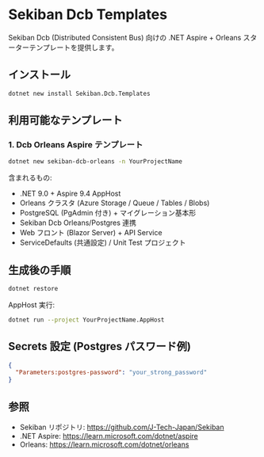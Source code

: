 # Sekiban Dcb Templates

Sekiban Dcb (Distributed Consistent Bus) 向けの .NET Aspire + Orleans スターターテンプレートを提供します。

## インストール

```bash
dotnet new install Sekiban.Dcb.Templates
```

## 利用可能なテンプレート

### 1. Dcb Orleans Aspire テンプレート

```bash
dotnet new sekiban-dcb-orleans -n YourProjectName
```

含まれるもの:

- .NET 9.0 + Aspire 9.4 AppHost
- Orleans クラスタ (Azure Storage / Queue / Tables / Blobs)
- PostgreSQL (PgAdmin 付き) + マイグレーション基本形
- Sekiban Dcb Orleans/Postgres 連携
- Web フロント (Blazor Server) + API Service
- ServiceDefaults (共通設定) / Unit Test プロジェクト

## 生成後の手順

```bash
dotnet restore
```

AppHost 実行:

```bash
dotnet run --project YourProjectName.AppHost
```

## Secrets 設定 (Postgres パスワード例)

```json
{
  "Parameters:postgres-password": "your_strong_password"
}
```

## 参照

- Sekiban リポジトリ: <https://github.com/J-Tech-Japan/Sekiban>
- .NET Aspire: <https://learn.microsoft.com/dotnet/aspire>
- Orleans: <https://learn.microsoft.com/dotnet/orleans>
